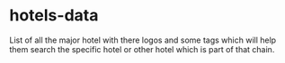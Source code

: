 # hotels-data
List of all the major hotel with there logos and some tags which will help them search the specific hotel or other hotel which is part of that chain.
